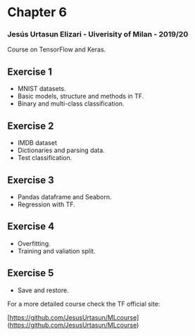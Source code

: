 # Chapter 6

### Jesús Urtasun Elizari - Uiverisity of Milan - 2019/20

Course on TensorFlow and Keras.

## Exercise 1

- MNIST datasets.
- Basic models, structure and methods in TF.
- Binary and multi-class classification.

## Exercise 2

- IMDB dataset
- Dictionaries and parsing data.
- Test classification.

## Exercise 3

- Pandas dataframe and Seaborn.
- Regression with TF.

## Exercise 4

- Overfitting.
- Training and valiation split.

## Exercise 5

- Save and restore.

For a more detailed course check the TF official site:

  [https://github.com/JesusUrtasun/MLcourse] (https://github.com/JesusUrtasun/MLcourse)

